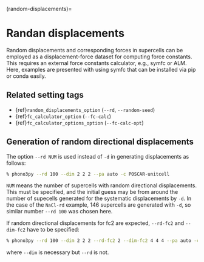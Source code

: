 (random-displacements)=
# Randan displacements

Random displacements and corresponding forces in supercells can be employed as a
displacement-force dataset for computing force constants. This requires an
external force constants calculator, e.g., symfc or ALM. Here, examples are
presented with using symfc that can be installed via pip or conda easily.

## Related setting tags

- {ref}`random_displacements_option` (`--rd`, `--random-seed`)
- {ref}`fc_calculator_option` (`--fc-calc`)
- {ref}`fc_calculator_options_option` (`--fc-calc-opt`)

## Generation of random directional displacements

The option `--rd NUM` is used instead of `-d` in generating displacements as follows:

```bash
% phono3py --rd 100 --dim 2 2 2 --pa auto -c POSCAR-unitcell
```

`NUM` means the number of supercells with random directional displacements. This
must be specified, and the initial guess may be from around the number of
supecells generated for the systematic displacements by `-d`. In the case of the
`NaCl-rd` example, 146 supercells are generated with `-d`, so similar
number `--rd 100` was chosen here.

If random directional displacements for fc2 are expected, `--rd-fc2` and
`--dim-fc2` have to be specified:

```bash
% phono3py --rd 100 --dim 2 2 2 --rd-fc2 2 --dim-fc2 4 4 4 --pa auto -c POSCAR-unitcell
```

where `--dim` is necessary but `--rd` is not.
